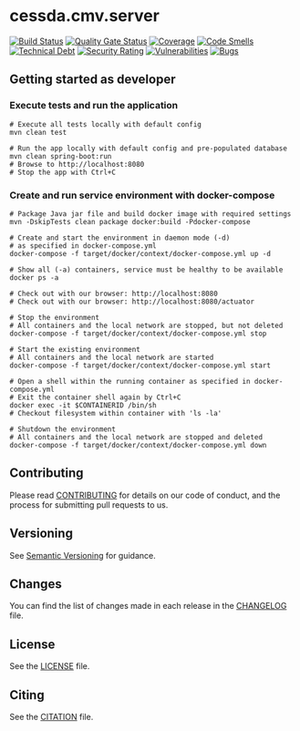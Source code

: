 # cessda.cmv.server

[![Build Status](https://jenkins.cessda.eu/buildStatus/icon?job=cessda.cmv.server%2Fmaster)](https://jenkins.cessda.eu/job/cessda.cmv.server/job/master/)
[![Quality Gate Status](https://sonarqube.cessda.eu/api/project_badges/measure?project=eu.cessda.cmv%3Acmv-server&metric=alert_status)](https://sonarqube.cessda.eu/dashboard?id=eu.cessda.cmv%3Acmv-server)
[![Coverage](https://sonarqube.cessda.eu/api/project_badges/measure?project=eu.cessda.cmv%3Acmv-server&metric=coverage)](https://sonarqube.cessda.eu/dashboard?id=eu.cessda.cmv%3Acmv-server)
[![Code Smells](https://sonarqube.cessda.eu/api/project_badges/measure?project=eu.cessda.cmv%3Acmv-server&metric=code_smells)](https://sonarqube.cessda.eu/dashboard?id=eu.cessda.cmv%3Acmv-server)
[![Technical Debt](https://sonarqube.cessda.eu/api/project_badges/measure?project=eu.cessda.cmv%3Acmv-server&metric=sqale_index)](https://sonarqube.cessda.eu/dashboard?id=eu.cessda.cmv%3Acmv-server)
[![Security Rating](https://sonarqube.cessda.eu/api/project_badges/measure?project=eu.cessda.cmv%3Acmv-server&metric=security_rating)](https://sonarqube.cessda.eu/dashboard?id=eu.cessda.cmv%3Acmv-server)
[![Vulnerabilities](https://sonarqube.cessda.eu/api/project_badges/measure?project=eu.cessda.cmv%3Acmv-server&metric=vulnerabilities)](https://sonarqube.cessda.eu/dashboard?id=eu.cessda.cmv%3Acmv-server)
[![Bugs](https://sonarqube.cessda.eu/api/project_badges/measure?project=eu.cessda.cmv%3Acmv-server&metric=bugs)](https://sonarqube.cessda.eu/dashboard?id=eu.cessda.cmv%3Acmv-server)

## Getting started as developer

### Execute tests and run the application

```shell
# Execute all tests locally with default config
mvn clean test

# Run the app locally with default config and pre-populated database
mvn clean spring-boot:run
# Browse to http://localhost:8080 
# Stop the app with Ctrl+C
```

### Create and run service environment with docker-compose

```shell
# Package Java jar file and build docker image with required settings
mvn -DskipTests clean package docker:build -Pdocker-compose

# Create and start the environment in daemon mode (-d)
# as specified in docker-compose.yml
docker-compose -f target/docker/context/docker-compose.yml up -d

# Show all (-a) containers, service must be healthy to be available
docker ps -a

# Check out with our browser: http://localhost:8080
# Check out with our browser: http://localhost:8080/actuator

# Stop the environment
# All containers and the local network are stopped, but not deleted
docker-compose -f target/docker/context/docker-compose.yml stop

# Start the existing environment
# All containers and the local network are started
docker-compose -f target/docker/context/docker-compose.yml start

# Open a shell within the running container as specified in docker-compose.yml
# Exit the container shell again by Ctrl+C
docker exec -it $CONTAINERID /bin/sh
# Checkout filesystem within container with 'ls -la'

# Shutdown the environment
# All containers and the local network are stopped and deleted
docker-compose -f target/docker/context/docker-compose.yml down
```

## Contributing

Please read [CONTRIBUTING](CONTRIBUTING.md) for details on our code of conduct,
and the process for submitting pull requests to us.

## Versioning

See [Semantic Versioning](https://semver.org/) for guidance.

## Changes

You can find the list of changes made in each release in the
[CHANGELOG](CHANGELOG.md) file.

## License

See the [LICENSE](LICENSE.txt) file.

## Citing

See the [CITATION](CITATION.cff) file.
